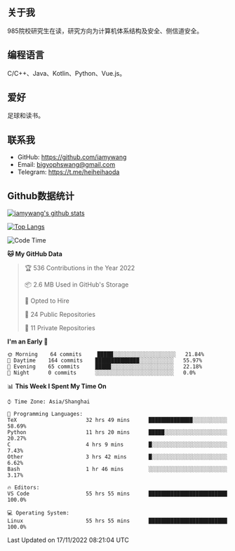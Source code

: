 ## 关于我

985院校研究生在读，研究方向为计算机体系结构及安全、侧信道安全。

## 编程语言

C/C++、Java、Kotlin、Python、Vue.js。

## 爱好

足球和读书。

## 联系我

- GitHub: https://github.com/iamywang
- Email: bigyophswang@gmail.com
- Telegram: https://t.me/heiheihaoda

## Github数据统计

[![iamywang's github stats](https://github-readme-stats.vercel.app/api?username=iamywang&count_private=true&show_icons=true)]()

[![Top Langs](https://github-readme-stats.vercel.app/api/top-langs/?username=iamywang&layout=compact)]()

<!--START_SECTION:waka-->
![Code Time](http://img.shields.io/badge/Code%20Time-595%20hrs%2011%20mins-blue)

**🐱 My GitHub Data** 

> 🏆 536 Contributions in the Year 2022
 > 
> 📦 2.6 MB Used in GitHub's Storage 
 > 
> 💼 Opted to Hire
 > 
> 📜 24 Public Repositories 
 > 
> 🔑 11 Private Repositories  
 > 
**I'm an Early 🐤** 

```text
🌞 Morning    64 commits     █████░░░░░░░░░░░░░░░░░░░░   21.84% 
🌆 Daytime    164 commits    ██████████████░░░░░░░░░░░   55.97% 
🌃 Evening    65 commits     █████░░░░░░░░░░░░░░░░░░░░   22.18% 
🌙 Night      0 commits      ░░░░░░░░░░░░░░░░░░░░░░░░░   0.0%

```


📊 **This Week I Spent My Time On** 

```text
⌚︎ Time Zone: Asia/Shanghai

💬 Programming Languages: 
TeX                      32 hrs 49 mins      ██████████████░░░░░░░░░░░   58.69% 
Python                   11 hrs 20 mins      █████░░░░░░░░░░░░░░░░░░░░   20.27% 
C                        4 hrs 9 mins        █░░░░░░░░░░░░░░░░░░░░░░░░   7.43% 
Other                    3 hrs 42 mins       █░░░░░░░░░░░░░░░░░░░░░░░░   6.62% 
Bash                     1 hr 46 mins        ░░░░░░░░░░░░░░░░░░░░░░░░░   3.17%

🔥 Editors: 
VS Code                  55 hrs 55 mins      █████████████████████████   100.0%

💻 Operating System: 
Linux                    55 hrs 55 mins      █████████████████████████   100.0%

```


 Last Updated on 17/11/2022 08:21:04 UTC
<!--END_SECTION:waka-->

